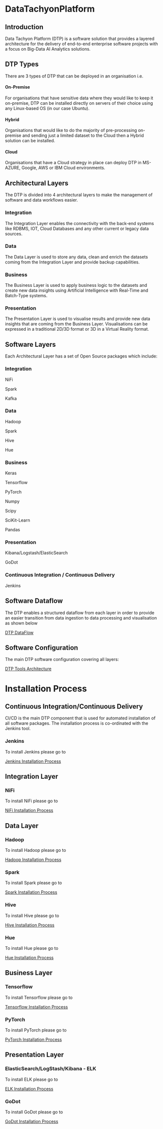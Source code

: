 # DataTachyonPlatform

## Introduction

Data Tachyon Platform (DTP) is a software solution that provides a layered architecture for the delivery of end-to-end enterprise software projects with a focus on Big-Data AI Analytics solutions.

## DTP Types

There are 3 types of DTP that can be deployed in an organisation i.e.

#### On-Premise

For organisations that have sensitive data where they would like to keep it on-premise, DTP can be installed directly on servers of their choice using any Linux-based OS (in our case Ubuntu).

#### Hybrid

Organisations that would like to do the majority of pre-processing on-premise and sending just a limited dataset to the Cloud then a Hybrid solution can be installed.

#### Cloud

Organisations that have a Cloud strategy in place can deploy DTP in MS-AZURE, Google, AWS or IBM Cloud environments.


## Architectural Layers

The DTP is divided into 4 architectural layers to make the management of software and data workflows easier.

### Integration

The Integration Layer enables the connectivity with the back-end systems like RDBMS, IOT, Cloud Databases and any other current or legacy data sources.

### Data

The Data Layer is used to store any data, clean and enrich the datasets coming from the Integration Layer and provide backup capabilities.

### Business

The Business Layer is used to apply business logic to the datasets and create new data insights using Artificial Intelligence with Real-Time and Batch-Type systems.

### Presentation

The Presentation Layer is used to visualise results and provide new data insights that are coming from the Business Layer.
Visualisations can be expressed in a traditional 2D/3D format or 3D in a Virtual Reality format.

## Software Layers

Each Architectural Layer has a set of Open Source packages which include:

### Integration

NiFi

Spark

Kafka

### Data

Hadoop

Spark

Hive

Hue


### Business

Keras

Tensorflow

PyTorch

Numpy

Scipy

SciKit-Learn

Pandas

### Presentation

Kibana/Logstash/ElasticSearch

GoDot

### Continuous Integration / Continuous Delivery

Jenkins

## Software Dataflow

The DTP enables a structured dataflow from each layer in order to provide an easier transition from data ingestion to data processing and visualisation as shown below

[DTP DataFlow](https://github.com/dragomirdev/DataTachyonPlatform/blob/dev/documentation/dtp/DTP-1.3-DataFlow.png)


## Software Configuration

The main DTP software configuration covering all layers:

[DTP Tools Architecture](https://github.com/dragomirdev/DataTachyonPlatform/blob/dev/documentation/dtp/DTP-1.3-Tools-Architecture.jpg)


# Installation Process 

## Continuous Integration/Continuous Delivery

CI/CD is the main DTP component that is used for automated installation of all software packages.  The installation process is co-ordinated with the Jenkins tool.

### Jenkins

To install Jenkins please go to

[Jenkins Installation Process](/cicd/README.md)

## Integration Layer

### NiFi

To install NiFi please go to

[NiFi Installation Process](/integrationlayer/nifi/README.md)

## Data Layer

### Hadoop

To install Hadoop please go to

[Hadoop Installation Process](/datalayer/hadoop/README.md)


### Spark

To install Spark please go to

[Spark Installation Process](/datalayer/spark/README.md)

### Hive

To install Hive please go to

[Hive Installation Process](/datalayer/hive/README.md)

### Hue

To install Hue please go to

[Hue Installation Process](/datalayer/hue/README.md)

## Business Layer

### Tensorflow

To install Tensorflow please go to

[Tensorflow Installation Process](/businesslayer/README.md)

### PyTorch

To install PyTorch please go to

[PyTorch Installation Process](/businesslayer/README.md)

## Presentation Layer

### ElasticSearch/LogStash/Kibana - ELK

To install ELK please go to

[ELK Installation Process](/presentationlayer/README.md)

### GoDot

To install GoDot please go to

[GoDot Installation Process](/presentationlayer/README.md)

